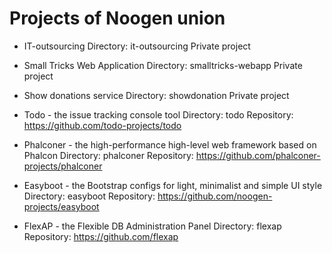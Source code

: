 
Projects of Noogen union
========================

- IT-outsourcing
  Directory: it-outsourcing
  Private project

- Small Tricks Web Application
  Directory: smalltricks-webapp
  Private project

- Show donations service
  Directory: showdonation
  Private project

- Todo - the issue tracking console tool
  Directory: todo
  Repository: https://github.com/todo-projects/todo

- Phalconer - the high-performance high-level web framework based on Phalcon
  Directory: phalconer
  Repository: https://github.com/phalconer-projects/phalconer

- Easyboot - the Bootstrap configs for light, minimalist and simple UI style
  Directory: easyboot
  Repository: https://github.com/noogen-projects/easyboot

- FlexAP - the Flexible DB Administration Panel
  Directory: flexap
  Repository: https://github.com/flexap


